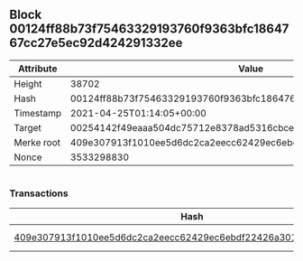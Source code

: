 ## Block 00124ff88b73f75463329193760f9363bfc1864767cc27e5ec92d424291332ee

Attribute | Value
--- | ---
Height | 38702
Hash | 00124ff88b73f75463329193760f9363bfc1864767cc27e5ec92d424291332ee
Timestamp | 2021-04-25T01:14:05+00:00
Target | 00254142f49eaaa504dc75712e8378ad5316cbcead634704b3734b6271167cc4
Merke root | 409e307913f1010ee5d6dc2ca2eecc62429ec6ebdf22426a301b0a2ea0065d78
Nonce | 3533298830

```

```

### Transactions

Hash | Amount
--- | ---
[409e307913f1010ee5d6dc2ca2eecc62429ec6ebdf22426a301b0a2ea0065d78](409e307913f1010ee5d6dc2ca2eecc62429ec6ebdf22426a301b0a2ea0065d78.md) | 10.00000000 SKEPTI 
